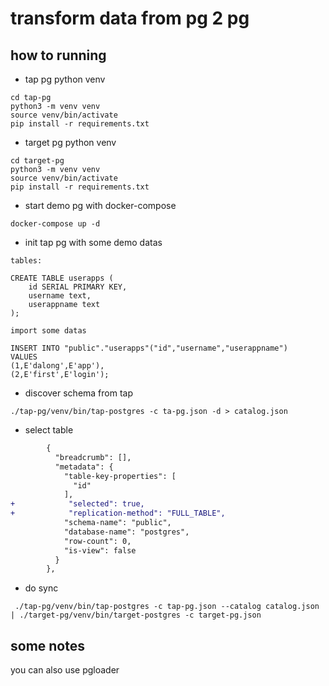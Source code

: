 # transform data from pg 2 pg

## how to running

* tap pg python venv

```code
cd tap-pg
python3 -m venv venv
source venv/bin/activate
pip install -r requirements.txt
```

* target pg python venv

```code
cd target-pg
python3 -m venv venv
source venv/bin/activate
pip install -r requirements.txt
```

* start demo pg with docker-compose

```code
docker-compose up -d
```

* init tap pg with some demo datas

```code
tables:

CREATE TABLE userapps (
    id SERIAL PRIMARY KEY,
    username text,
    userappname text
);

import some datas

INSERT INTO "public"."userapps"("id","username","userappname")
VALUES
(1,E'dalong',E'app'),
(2,E'first',E'login');
```

* discover schema from tap

```code
./tap-pg/venv/bin/tap-postgres -c ta-pg.json -d > catalog.json
```

* select table

```diff
        {
          "breadcrumb": [],
          "metadata": {
            "table-key-properties": [
              "id"
            ],
+            "selected": true,
+            "replication-method": "FULL_TABLE",
            "schema-name": "public",
            "database-name": "postgres",
            "row-count": 0,
            "is-view": false
          }
        },
```

* do sync

```code
 ./tap-pg/venv/bin/tap-postgres -c tap-pg.json --catalog catalog.json | ./target-pg/venv/bin/target-postgres -c target-pg.json
```

## some notes

you can also use pgloader